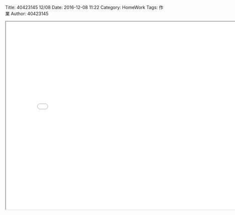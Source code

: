 Title: 40423145 12/08
Date: 2016-12-08 11:22
Category: HomeWork
Tags: 作業
Author: 40423145

<!-- PELICAN_END_SUMMARY -->


<iframe src="./../W10/40423115-2.html" width="800" height="600"></iframe>